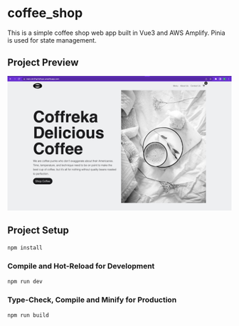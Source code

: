 # coffee_shop

This is a simple coffee shop web app built in Vue3 and AWS Amplify. Pinia is used for state management.

## Project Preview

![alt text](https://github.com/mistazidane/coffee_shop/blob/main/image.png?raw=true)

## Project Setup

```sh
npm install
```

### Compile and Hot-Reload for Development

```sh
npm run dev
```

### Type-Check, Compile and Minify for Production

```sh
npm run build
```
